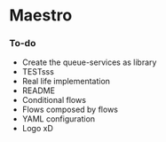 # Maestro



### To-do
- Create the queue-services as library
- TESTsss
- Real life implementation
- README
- Conditional flows
- Flows composed by flows
- YAML configuration
- Logo xD
